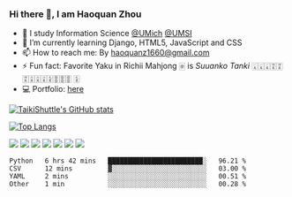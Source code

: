 ### Hi there 👋, I am Haoquan Zhou

- <span>&#128214;</span> I study Information Science <a href = "https://www.github.com/umich">@UMich</a> <a href = "https://www.github.com/umsi">@UMSI</a>
- 🌱 I’m currently learning Django, HTML5, JavaScript and CSS
- 📫 How to reach me: By haoquanz1660@gmail.com
- ⚡ Fun fact: Favorite Yaku in Richii Mahjong <span>&#126981;</span> is *Suuanko Tanki* <span>&#126983;</span><span>&#126983;</span><span>&#126983;</span><span>&#126986;</span><span>&#126986;</span><span>&#126986;</span><span>&#126988;</span><span>&#126988;</span><span>&#126988;</span><span>&#126991;</span><span>&#127002;</span><span>&#127002;</span><span>&#127002;</span> <span>&#126991;</span>
- <span>&#128187;</span> Portfolio: <a href="https://taikishuttle.github.io">here</a>

[![TaikiShuttle's GitHub stats](https://github-readme-stats.vercel.app/api?username=TaikiShuttle)](https://github.com/anuraghazra/github-readme-stats)

[![Top Langs](https://github-readme-stats.vercel.app/api/top-langs/?username=TaikiShuttle&layout=compact)](https://github.com/anuraghazra/github-readme-stats)

<div > 
 <img src="https://img.shields.io/badge/C-00599C?style=for-the-badge&logo=c&logoColor=white">
 <img src="https://img.shields.io/badge/C%2B%2B-00599C?style=for-the-badge&logo=c%2B%2B&logoColor=white">
 <img src="https://img.shields.io/badge/Python-14354C?style=for-the-badge&logo=python&logoColor=white">
 <img src="https://img.shields.io/badge/Java-ED8B00?style=for-the-badge&logo=java&logoColor=white">
 <img src="https://img.shields.io/badge/SQLite-07405E?style=for-the-badge&logo=sqlite&logoColor=white">
 <img src="https://img.shields.io/badge/MySQL-00000F?style=for-the-badge&logo=mysql&logoColor=white">
 <img src="https://img.shields.io/badge/Django-092E20?style=for-the-badge&logo=django&logoColor=white">
 
</div>


<!--START_SECTION:waka-->

```text
Python   6 hrs 42 mins   ████████████████████████░   96.21 %
CSV      12 mins         ▓░░░░░░░░░░░░░░░░░░░░░░░░   03.00 %
YAML     2 mins          ░░░░░░░░░░░░░░░░░░░░░░░░░   00.51 %
Other    1 min           ░░░░░░░░░░░░░░░░░░░░░░░░░   00.28 %
```

<!--END_SECTION:waka-->


